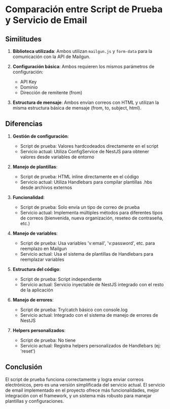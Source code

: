 # Comparación entre Script de Prueba y Servicio de Email

## Similitudes

1. **Biblioteca utilizada**: Ambos utilizan `mailgun.js` y `form-data` para la comunicación con la API de Mailgun.

2. **Configuración básica**: Ambos requieren los mismos parámetros de configuración:
   - API Key
   - Dominio
   - Dirección de remitente (from)

3. **Estructura de mensaje**: Ambos envían correos con HTML y utilizan la misma estructura básica de mensaje (from, to, subject, html).

## Diferencias

1. **Gestión de configuración**:
   - Script de prueba: Valores hardcodeados directamente en el script
   - Servicio actual: Utiliza ConfigService de NestJS para obtener valores desde variables de entorno

2. **Manejo de plantillas**:
   - Script de prueba: HTML inline directamente en el código
   - Servicio actual: Utiliza Handlebars para compilar plantillas .hbs desde archivos externos

3. **Funcionalidad**:
   - Script de prueba: Solo envía un tipo de correo de prueba
   - Servicio actual: Implementa múltiples métodos para diferentes tipos de correos (bienvenida, nueva organización, reseteo de contraseña, etc.)

4. **Manejo de variables**:
   - Script de prueba: Usa variables 'v:email', 'v:password', etc. para reemplazo en Mailgun
   - Servicio actual: Usa el sistema de plantillas de Handlebars para reemplazar variables

5. **Estructura del código**:
   - Script de prueba: Script independiente
   - Servicio actual: Servicio inyectable de NestJS integrado con el resto de la aplicación

6. **Manejo de errores**:
   - Script de prueba: Try/catch básico con console.log
   - Servicio actual: Integrado con el sistema de manejo de errores de NestJS

7. **Helpers personalizados**:
   - Script de prueba: No tiene
   - Servicio actual: Registra helpers personalizados de Handlebars (ej: 'reset')

## Conclusión

El script de prueba funciona correctamente y logra enviar correos electrónicos, pero es una versión simplificada del servicio actual. El servicio de email implementado en el proyecto ofrece más funcionalidades, mejor integración con el framework, y un sistema más robusto para manejar plantillas y configuraciones.
